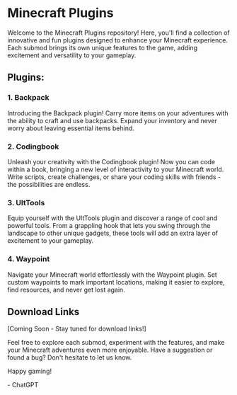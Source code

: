 # Minecraft Plugins

Welcome to the Minecraft Plugins repository! Here, you'll find a collection of innovative and fun plugins designed to enhance your Minecraft experience. Each submod brings its own unique features to the game, adding excitement and versatility to your gameplay.

## Plugins:

### 1. Backpack
Introducing the Backpack plugin! Carry more items on your adventures with the ability to craft and use backpacks. Expand your inventory and never worry about leaving essential items behind.

### 2. Codingbook
Unleash your creativity with the Codingbook plugin! Now you can code within a book, bringing a new level of interactivity to your Minecraft world. Write scripts, create challenges, or share your coding skills with friends - the possibilities are endless.

### 3. UltTools
Equip yourself with the UltTools plugin and discover a range of cool and powerful tools. From a grappling hook that lets you swing through the landscape to other unique gadgets, these tools will add an extra layer of excitement to your gameplay.

### 4. Waypoint
Navigate your Minecraft world effortlessly with the Waypoint plugin. Set custom waypoints to mark important locations, making it easier to explore, find resources, and never get lost again.

## Download Links
[Coming Soon - Stay tuned for download links!]

Feel free to explore each submod, experiment with the features, and make your Minecraft adventures even more enjoyable. Have a suggestion or found a bug? Don't hesitate to let us know.

Happy gaming!

\- ChatGPT
